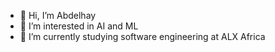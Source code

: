 - 👋 Hi, I’m Abdelhay
- 👀 I’m interested in AI and ML
- 🌱 I’m currently studying software engineering at ALX Africa

<!---
Abdelhay1212/Abdelhay1212 is a ✨ special ✨ repository because its `README.md` (this file) appears on your GitHub profile.
You can click the Preview link to take a look at your changes.
--->
